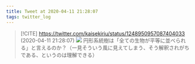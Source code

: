 ```yaml
---
title: Tweet at 2020-04-11 21:28:07
tags: twitter_log
---
```


> [!CITE] https://twitter.com/kaisekiriu/status/1248950957087404033 (2020-04-11 21:28:07)
> ![](https://twitter.com/kaisekiriu/status/1248950957087404033)
> 円形系統樹は「全ての生物が平等に並べられる」と言えるのか？（一見そういう風に見えてしまう、そう解釈されがちである、というのは理解できる）
